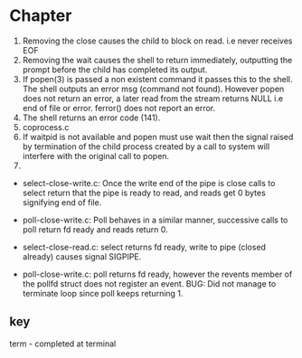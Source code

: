 Chapter 
=========
1. Removing the close causes the child to block on read. i.e never receives EOF
2. Removing the wait causes the shell to return immediately, outputting the
   prompt before the child has completed its output. 
3. If popen(3) is passed a non existent command it passes this to the shell. The
   shell outputs an error msg (command not found). However popen does not
   return an error, a later read from the stream returns NULL i.e end of file or
   error. ferror() does not report an error.
4. The shell returns an error code (141).
5. coprocess.c
6. If waitpid is not available and popen must use wait then the signal raised by
   termination of the child process created by a call to system will interfere with
   the original call to popen.
7.
* select-close-write.c:
   Once the write end of the pipe is close calls to select return that the pipe
   is ready to read, and reads get 0 bytes signifying end of file.

* poll-close-write.c:
   Poll behaves in a similar manner, successive calls to poll return fd ready
   and reads return 0.
* select-close-read.c:
   select returns fd ready, write to pipe (closed already) causes signal
   SIGPIPE.
* poll-close-write.c:
   poll returns fd ready, however the revents member of the pollfd struct does
   not register an event. BUG: Did not manage to terminate loop since poll keeps
   returning 1.
   
key 
---
term - completed at terminal
